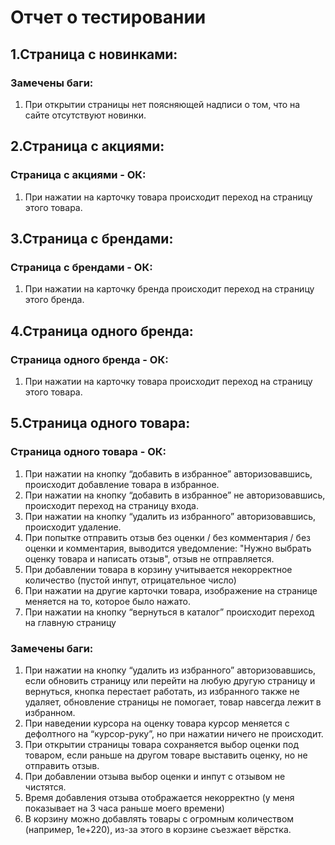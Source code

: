 # Отчет о тестировании

## 1.Страница с новинками:
### Замечены баги:
1) При открытии страницы нет поясняющей надписи о том, что на сайте отсутствуют новинки.

## 2.Страница с акциями:
### Страница с акциями - ОК:
1) При нажатии на карточку товара происходит переход на страницу этого товара.

## 3.Страница с брендами:
### Страница с брендами - ОК:
1) При нажатии на карточку бренда происходит переход на страницу этого бренда.

## 4.Страница одного бренда:
### Страница одного бренда - ОК:
1) При нажатии на карточку товара происходит переход на страницу этого товара.

## 5.Страница одного товара:
### Страница одного товара - ОК:
1) При нажатии на кнопку “добавить в избранное” авторизовавшись, происходит добавление товара в избранное.
2) При нажатии на кнопку “добавить в избранное” не авторизовавшись, происходит переход на страницу входа.
3) При нажатии на кнопку “удалить из избранного” авторизовавшись, происходит удаление.
4) При попытке отправить отзыв без оценки / без комментария / без оценки и комментария, выводится уведомление: "Нужно выбрать оценку товара и написать отзыв", отзыв не отправляется.
5) При добавлении товара в корзину учитывается некорректное количество (пустой инпут, отрицательное число)
6) При нажатии на другие карточки товара, изображение на странице меняется на то, которое было нажато.
7) При нажатии на кнопку “вернуться в каталог” происходит переход на главную страницу
### Замечены баги:
1) При нажатии на кнопку “удалить из избранного” авторизовавшись, если обновить страницу или перейти на любую другую страницу и вернуться, кнопка перестает работать, из избранного также не удаляет, обновление страницы не помогает, товар навсегда лежит в избранном.
2) При наведении курсора на оценку товара курсор меняется с дефолтного на “курсор-руку”, но при нажатии ничего не происходит.
3) При открытии страницы товара сохраняется выбор оценки под товаром, если раньше на другом товаре выставить оценку, но не отправить отзыв.
4) При добавлении отзыва выбор оценки и инпут с отзывом не чистятся.
5) Время добавления отзыва отображается некорректно (у меня показывает на 3 часа раньше моего времени)
6) В корзину можно добавлять товары с огромным количеством (например, 1e+220), из-за этого в корзине съезжает вёрстка.
